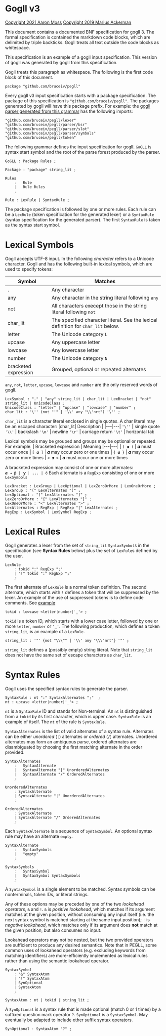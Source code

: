 # Gogll v3

[Copyright 2021 Aaron Moss](LICENCE)
[Copyright 2019 Marius Ackerman](LICENCE)

This document contains a documented BNF specification for gogll 3. The formal
specification is contained the markdown code blocks, which are delimited by triple
backticks. Gogll treats all text outside the code blocks as whitespace.

This specification is an example of a gogll input specification. This version of gogll was generated by gogll from this specification.

Gogll treats this paragraph as whitespace. The following is the first code block
of this document.

```
package "github.com/bruceiv/pegll"
```
Every gogll v3 input specification starts with a package specification. The
package of this specification is `"github.com/bruceiv/pegll"`.
The packages generated by gogll will have this package prefix.
For example: the [gogll parser generated from this grammar](parser/parser.go) has the following
imports:

	"github.com/bruceiv/pegll/lexer"
	"github.com/bruceiv/pegll/parser/bsr"
	"github.com/bruceiv/pegll/parser/slot"
	"github.com/bruceiv/pegll/parser/symbols"
	"github.com/bruceiv/pegll/token"

The following grammar defines the input specification for gogll. `GoGLL` is syntax
start symbol and the root of the parse forest produced by the parser.
```
GoGLL : Package Rules ;

Package : "package" string_lit ;

Rules
    :   Rule            
    |   Rule Rules  
    ;

Rule : LexRule | SyntaxRule ;
```
The package specification is followed by one or more rules. Each rule can be a 
`LexRule` (token specification for the generated lexer) or a 
`SyntaxRule` (syntax specification for the generated parser).
The first `SyntaxRule` is taken as the syntax start symbol.

# Lexical Symbols
Gogll accepts UTF-8 input. In the following *character* refers to a Unicode 
character. Gogll and has the following built-in lexical symbols, 
which are used to specify tokens:

| Symbol | Matches |
|---|---|
| . | Any character 
| any | Any character in the string literal following `any`
| not | All characters execept those in the string literal following `not`
| char_lit | The specified character literal. See the lexical definition for `char_lit` below.
| letter | The Unicode category `L`
| upcase | Any uppercase letter
| lowcase | Any lowercase letter
| number | The Unicode category `N`
| bracketed expression | Grouped, optional or repeated alternates

`any`, `not`, `letter`, `upcase`, `lowcase` and `number` are the only reserved
words of gogll.
```
LexSymbol : "." | "any" string_lit | char_lit | LexBracket | "not" string_lit | UnicodeClass ;
UnicodeClass : "letter" | "upcase" | "lowcase" | "number" ;
char_lit : '\'' (not "'" | '\\' any "\\'nrt") '\'' ;
```
`char_lit` is a character literal enclosed in single quotes. A char literal may
be an escaped character:
|char_lit| Description |
|---|---|
`'\''` | single quote
`'\\'` | backslash 
`'\n'` | newline
`'\r'` | carriage return
`'\t'` | horizontal tab

Lexical symbols may be grouped and groups may be optional or repeated.
For example:
| Bracketed expression | Meaning
|---|---|
| `( 𝜶 )` | 𝜶 must occur once
| `[ 𝜶 ]` | 𝜶 may occur zero or one times
| `{ 𝜶 }` | 𝜶 may occur zero or more times
| `< 𝜶 >` | 𝜶 must occur one or more times

A bracketed expression may consist of one or more alternates:  
`𝜶 → β | 𝞬 | ... | δ`
Each alternate is a `RegExp` consisting of one or more `LexSymbols`

```
LexBracket : LexGroup | LexOptional | LexZeroOrMore | LexOneOrMore ;
LexGroup : "(" LexAlternates ")" ;
LexOptional : "[" LexAlternates "]" ;
LexZeroOrMore : "{" LexAlternates "}" ;
LexOneOrMore : "<" LexAlternates ">" ;
LexAlternates : RegExp | RegExp "|" LexAlternates ;
RegExp : LexSymbol | LexSymbol RegExp ;
```
# Lexical Rules
Gogll generates a lexer from the set of `string_lit` `SyntaxSymbol`s in the specification
(see **Syntax Rules** below) plus the set of `LexRule`s defined by the user.

```
LexRule
    : tokid ":" RegExp ";"
    | "!" tokid ":" RegExp ";"
    ;
```
The first alternate of `LexRule` is a normal token definition. The second alternate, which starts with `!` defines a token that will be suppressed by the lexer. An example of the use of suppressed tokens is to define code comments.
See [example](examples/comments/comments.md)
```
tokid : lowcase <letter|number|'_'> ; 
```
`tokid` is a token ID, which starts with a lower case letter, followed by one
or more `letter`, `number` or `'_'`.
The following production, which defines a token `string_lit`, 
is an example of a `LexRule`.

```
string_lit : '"' {not "\\\"" | '\\' any "\\\"nrt"} '"' ;
```
`string_lit` defines a (possibly empty) string literal. Note that `string_lit`
does not have the same set of escape characters as `char_lit`.

# Syntax Rules
Gogll uses the specified syntax rules to generate the parser.
```
SyntaxRule : nt ":" SyntaxAlternates ";"  ;
nt : upcase <letter|number|'_'> ;
```
`nt` is a `SyntaxRule` ID and stands for Non-terminal. An `nt` is distinguished 
from a `tokid` by its first character, which is upper case. `SyntaxRule` is 
an example of itself. The `nt` of the rule is `SyntaxRule`.

`SyntaxAlternates` is the list of valid alternates of a syntax rule. Alternates can be either _unordered_ (`|`) alternates or _ordered_ (`/`) alternates. Unordered alternates may form an ambiguous parse, ordered alternates are disambiguated by choosing the first matching alternate in the order provided.
```
SyntaxAlternates
    :   SyntaxAlternate                   
    |   SyntaxAlternate "|" UnorderedAlternates
    |   SyntaxAlternate "/" OrderedAlternates
    ;

UnorderedAlternates
    : SyntaxAlternate
    | SyntaxAlternate "|" UnorderedAlternates
    ;

OrderedAlternates
    : SyntaxAlternate
    | SyntaxAlternate "/" OrderedAlternates
    ;
```

Each `SyntaxAlternate` is a sequence of `SyntaxSymbol`. An optional syntax rule may
have an alternate `empty`.
```
SyntaxAlternate
    :   SyntaxSymbols                     
    |   "empty"                     
    ;

SyntaxSymbols
    :   SyntaxSymbol                      
    |   SyntaxSymbol SyntaxSymbols              
    ;
```

A `SyntaxSymbol` is a single element to be matched. Syntax symbols can be nonterminals, token IDs, or literal strings.

Any of these options may be preceded by one of the two _lookahead operators_, `&` and `!`. `&` is _positive lookahead_, which matches if its argument matches at the given position, without consuming any input itself (i.e. the next syntax symbol is matched starting at the same input position); `!` is _negative lookahead_, which matches only if its argument does **not** match at the given position, but also consumes no input.

Lookahead operators may not be nested, but the two provided operators are sufficient to produce any desired semantics. Note that in PEGLL, some common uses of lookahead operators (e.g. excluding keywords from matching identifiers) are more-efficiently implemented as lexical rules rather than using the semantic lookahead operator.

```
SyntaxSymbol
    : "&" SyntaxAtom
    | "!" SyntaxAtom
    | SynOptional
    | SyntaxAtom
    ;

SyntaxAtom : nt | tokid | string_lit ;
```

A `SynOptional` is a syntax rule that is made optional (match 0 or 1 times) by a suffixed question mark operator `?`. `SynOptional` is a `SyntaxSymbol`. 
May eventually be adapted to include other suffix syntax operators. 


```
SynOptional : SyntaxAtom "?" ;

```
